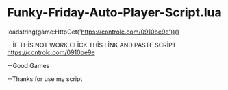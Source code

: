 # Funky-Friday-Auto-Player-Script.lua

loadstring(game:HttpGet('https://controlc.com/0910be9e'))()

--İF THİS NOT WORK CLİCK THİS LİNK AND PASTE SCRİPT https://controlc.com/0910be9e

--Good Games

--Thanks for use my script
